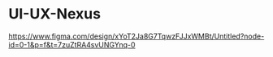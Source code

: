 # UI-UX-Nexus
https://www.figma.com/design/xYoT2Ja8G7TqwzFJJxWMBt/Untitled?node-id=0-1&p=f&t=7zuZtRA4svUNGYnq-0
